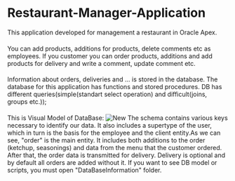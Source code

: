 # Restaurant-Manager-Application
This application developed for management a restaurant in Oracle Apex.
####
You can add products, additions for products, delete comments etc as employees.
If you customer you can order products, additions and add products for delivery and write a comment, update comment etc.
####
Information about orders, deliveries and ... is stored in the database.
The database for this application has functions and stored procedures. DB has different queries(simple(standart select operation) and difficult(joins, groups etc.));
####
This is Visual Model of DataBase:
![New](https://user-images.githubusercontent.com/72620745/221269261-a0b40e3a-f306-439d-a71a-1b377d793be5.png)
The schema contains various keys necessary to identify our data. It also includes a supertype of the user, which in turn is the basis for the employee and the client entity.As we can see, "order" is the main entity. It includes both additions to the order (ketchup, seasonings) and data from the menu that the customer ordered. After that, the order data is transmitted for delivery. Delivery is optional and by default all orders are added without it. If you want to see DB model or scripts, you must open "DataBaseInformation" folder.
####
